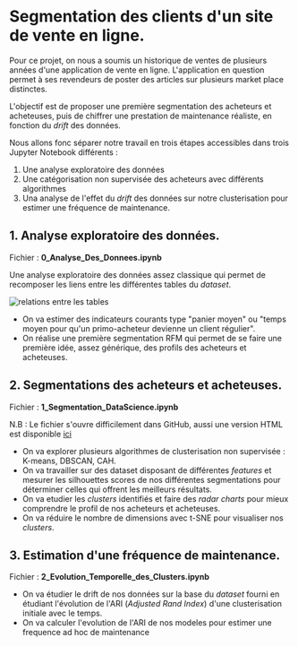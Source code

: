 # Segmentation des clients d'un site de vente en ligne.

Pour ce projet, on nous a soumis un historique de ventes de plusieurs années d'une application de vente en ligne. L'application en question permet à ses revendeurs de poster des articles sur plusieurs market place distinctes.

L'objectif est de proposer une première segmentation des acheteurs et acheteuses, puis de chiffrer une prestation de maintenance réaliste, en fonction du _drift_ des données.

Nous allons fonc séparer notre travail en trois étapes accessibles dans trois Jupyter Notebook différents :
1. Une analyse exploratoire des données
2. Une catégorisation non supervisée des acheteurs avec différents algorithmes
3. Una analyse de l'effet du _drift_ des données sur notre clusterisation pour estimer une fréquence de maintenance.


## 1. Analyse exploratoire des données.
Fichier : __0_Analyse_Des_Donnees.ipynb__

Une analyse exploratoire des données assez classique qui permet de recomposer les liens entre les différentes tables du _dataset_.

![relations entre les tables](https://maximorose.eu/datascience_gh_ress/relations_dataset_projet_segmentation.png)

- On va estimer des indicateurs courants type "panier moyen" ou "temps moyen pour qu'un primo-acheteur devienne un client régulier".
- On réalise une première segmentation RFM qui permet de se faire une première idée, assez générique, des profils des acheteurs et acheteuses.

## 2. Segmentations des acheteurs et acheteuses.
Fichier : __1_Segmentation_DataScience.ipynb__

N.B : Le fichier s'ouvre difficilement dans GitHub, aussi une version HTML est disponible [ici](https://maximorose.eu/datascience_gh_ress/1_Segmentation_DataScience.html)

- On va explorer plusieurs algorithmes de clusterisation non supervisée : K-means, DBSCAN, CAH.
- On va travailler sur des dataset disposant de différentes _features_ et mesurer les silhouettes scores de nos différentes segmentations pour déterminer celles qui offrent les meilleurs résultats.
- On va etudier les _clusters_ identifiés et faire des _radar charts_ pour mieux comprendre le profil de nos acheteurs et acheteuses.
- On va réduire le nombre de dimensions avec t-SNE pour visualiser nos _clusters_.

## 3. Estimation d'une fréquence de maintenance.
Fichier : __2_Evolution_Temporelle_des_Clusters.ipynb__

- On va étudier le drift de nos données sur la base du _dataset_ fourni en étudiant l'évolution de l'ARI (_Adjusted Rand Index_) d'une clusterisation initiale avec le temps.
- On va calculer l'evolution de l'ARI de nos modeles pour estimer une frequence ad hoc de maintenance
